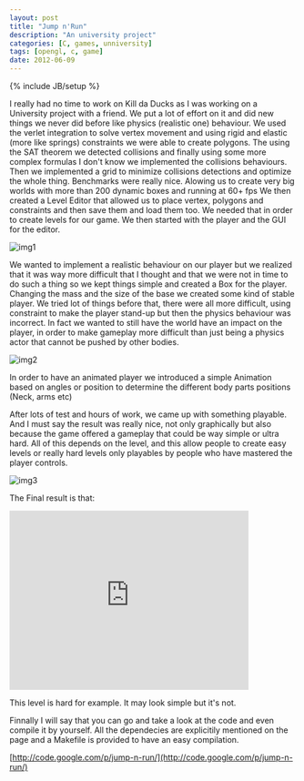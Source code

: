 ```yaml
---
layout: post
title: "Jump n'Run"
description: "An university project"
categories: [C, games, unniversity]
tags: [opengl, c, game]
date: 2012-06-09
---
```

{% include JB/setup %}

I really had no time to work on Kill da Ducks as I was working on a University project with a friend. We put a lot of effort on it and did new things we never did before like physics (realistic one) behaviour.
We used the verlet integration to solve vertex movement and using rigid and elastic (more like springs) constraints we were able to create polygons. The using the SAT theorem we detected collisions and finally using some more complex formulas I don't know we implemented the collisions behaviours. Then we implemented a grid to minimize collisions detections and optimize the whole thing. Benchmarks were really nice. Alowing us to create very big worlds with more than 200 dynamic boxes and running at 60+ fps
We then created a Level Editor that allowed us to place vertex, polygons and constraints and then save them and load them too. We needed that in order to create levels for our game. We then started with the player and the GUI for the editor.

![img1]({{BASE_PATH}}/img/posts/jnr1.png) 

We wanted to implement a realistic behaviour on our player but we realized that it was way more difficult that I thought and that we were not in time to do such a thing so we kept things simple and created a Box for the player. Changing the mass and the size of the base we created some kind of stable player. We tried lot of things before that, there were all more difficult, using constraint to make the player stand-up but then the physics behaviour was incorrect. In fact we wanted to still have the world have an impact on the player, in order to make gameplay more difficult than just being a physics actor that cannot be pushed by other bodies.
 
![img2]({{BASE_PATH}}/img/posts/jnr2.png) 

In order to have an animated player we introduced a simple Animation based on angles or position to determine the different body parts positions (Neck, arms etc)

After lots of test and hours of work, we came up with something playable. And I must say the result was really nice, not only graphically but also because the game offered a gameplay that could be way simple or ultra hard. All of this depends on the level, and this allow people to create easy levels or really hard levels only playables by people who have mastered the player controls.

![img3]({{BASE_PATH}}/img/posts/jnr3.png) 

The Final result is that:

<iframe width="420" height="315" src="http://www.youtube.com/embed/qlRJhccilRk" frameborder="0" allowfullscreen="true"> </iframe>

This level is hard for example. It may look simple but it's not.

Finnally I will say that you can go and take a look at the code and even compile it by yourself. All the dependecies are explicitily mentioned on the page and a Makefile is provided to have an easy compilation.

[http://code.google.com/p/jump-n-run/](http://code.google.com/p/jump-n-run/)
